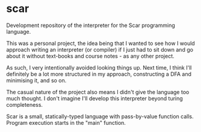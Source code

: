 # scar
Development repository of the interpreter for the Scar programming language.

This was a personal project, the idea being that I wanted to see how I would
approach writing an interpreter (or compiler) if I just had to sit down and
go about it without text-books and course notes - as any other project.

As such, I very intentionally avoided looking things up. Next time, I think
I'll definitely be a lot more structured in my approach, constructing a
DFA and minimising it, and so on.

The casual nature of the project also means I didn't give the language
too much thought. I don't imagine I'll develop this interpreter beyond turing
completeness.

Scar is a small, statically-typed language with pass-by-value function calls.
Program execution starts in the "main" function.